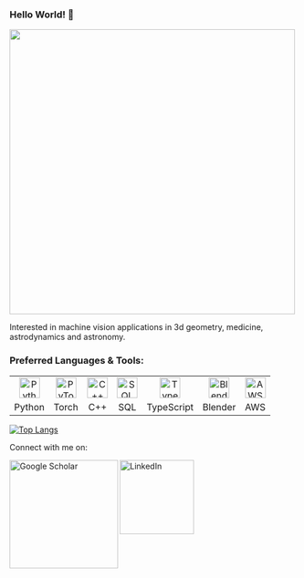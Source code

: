 ### Hello World! 👋

<img src="https://user-images.githubusercontent.com/23271678/89118416-084db400-d4e9-11ea-8e51-931ee4e123ed.jpeg" width="500">

Interested in machine vision applications in 3d geometry, medicine, astrodynamics and astronomy.

### Preferred Languages & Tools:

<table>
    <tr align="center">
        <td>
            <img alt="Python" width="36px" src="https://img.icons8.com/color/48/000000/python.png" />
        </td>
        <td>
            <img alt = "PyTorch" width="36px" src="https://user-images.githubusercontent.com/23271678/89118421-0daafe80-d4e9-11ea-8f5e-008376d2c466.png" />
        </td>
        <td>
            <img alt="C++" width="36px" src="https://img.icons8.com/color/48/000000/c-plus-plus-logo.png" />
        </td>
        <td>
            <img alt="SQL" width="36px" src="https://img.icons8.com/color/48/000000/postgreesql.png" />
        </td>
        <td>
            <img alt="TypeScript" width="36px" src="https://upload.wikimedia.org/wikipedia/commons/thumb/4/4c/Typescript_logo_2020.svg/2048px-Typescript_logo_2020.svg.png" />
        </td>
        <td>
            <img alt="Blender" width="36px" src="https://img.icons8.com/color/48/000000/blender-3d.png" />
        </td>
        <td>
            <img alt="AWS" width="36px" src="https://a0.awsstatic.com/libra-css/images/logos/aws_logo_smile_1200x630.png" />
        </td>
    <tr>
    <tr align="center">
        <td>Python</td>
        <td>Torch</td>
        <td>C++</td>
        <td>SQL</td>
        <td>TypeScript</td>
        <td>Blender</td>
        <td>AWS</td>
    </tr>
</table>

[![Top Langs](https://github-readme-stats-sage-iota-32.vercel.app/api/top-langs/?username=jeffreywardman&exclude_repo=github-readme-stats,jeffreywardman.github.io,jeffreywardman&hide=html,javascript,typescript,Jupyter%20Notebook&layout=compact)](https://github.com/jeffreywardman/github-readme-stats)

Connect with me on:

<a href="https://scholar.google.com/citations?user=ZiFRiAIAAAAJ&hl"><img align="left" alt="Google Scholar" width="190px" src="https://upload.wikimedia.org/wikipedia/commons/2/28/Google_Scholar_logo.png" />
<a href="https://www.linkedin.com/in/jeffreywardman/"><img align="left" alt="LinkedIn" width="130px" src="https://user-images.githubusercontent.com/23271678/89118418-0d126800-d4e9-11ea-8db8-28660be16916.png" />

